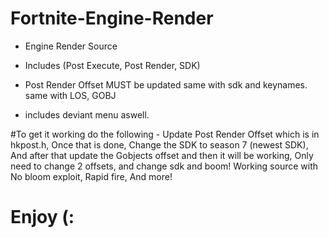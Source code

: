 # Fortnite-Engine-Render

- Engine Render Source

- Includes (Post Execute, Post Render, SDK)

- Post Render Offset MUST be updated same with sdk and keynames. same with LOS, GOBJ

- includes deviant menu aswell.

#To get it working do the following - Update Post Render Offset which is in hkpost.h, Once that is done, Change the SDK to season 7 (newest SDK), And after that update the Gobjects offset and then it will be working, Only need to change 2 offsets, and change sdk and boom! Working source with No bloom exploit, Rapid fire, And more!

# Enjoy (:
